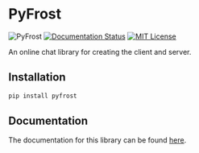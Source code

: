 # PyFrost
![PyFrost](https://img.shields.io/github/workflow/status/Den4200/pyfrost/PyFrost/master)
[![Documentation Status](https://readthedocs.org/projects/pyfrost/badge/?version=latest)](https://pyfrost.readthedocs.io/en/latest/?badge=latest)
[![MIT License](https://img.shields.io/github/license/Den4200/pyfrost)](LICENSE)

An online chat library for creating the client and server.

## Installation
```cmd
pip install pyfrost
```

## Documentation
The documentation for this library can be found [here](https://pyfrost.readthedocs.io/).
